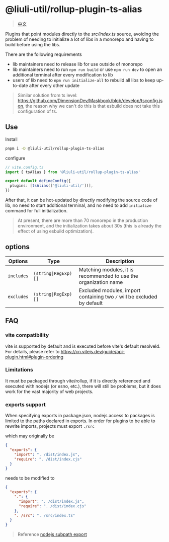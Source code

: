 # @liuli-util/rollup-plugin-ts-alias

> [中文](https://github.com/rxliuli/liuli-tools/blob/master/libs/rollup-plugin-ts-alias/README.zh-CN.md)

Plugins that point modules directly to the _src/index.ts_ source, avoiding the problem of needing to initialize a lot of libs in a monorepo and having to build before using the libs.

There are the following requirements

- lib maintainers need to release lib for use outside of monorepo
- lib maintainers need to run `npm run build` or use `npm run dev` to open an additional terminal after every modification to lib
- users of lib need to `npm run initialize-all` to rebuild all libs to keep up-to-date after every other update

> Similar solution from ts level: <https://github.com/DimensionDev/Maskbook/blob/develop/tsconfig.json>, the reason why we can't do this is that esbuild does not take this configuration of ts.

## Use

Install

```sh
pnpm i -D @liuli-util/rollup-plugin-ts-alias
```

configure

```ts
// vite.config.ts
import { tsAlias } from '@liuli-util/rollup-plugin-ts-alias'

export default defineConfig({
  plugins: [tsAlias(['@liuli-util/'])],
})
```

After that, it can be hot-updated by directly modifying the source code of lib, no need to start additional terminal, and no need to add `initialize` command for full initialization.

> At present, there are more than 70 monorepo in the production environment, and the initialization takes about 30s (this is already the effect of using esbuild optimization).

## options

| Options    | Type                 | Description                                                             |
| ---------- | -------------------- | ----------------------------------------------------------------------- |
| `includes` | `(string\|RegExp)[]` | Matching modules, it is recommended to use the organization name        |
| `excludes` | `(string\|RegExp)[]` | Excluded modules, import containing two `/` will be excluded by default |

## FAQ

### vite compatibility

vite is supported by default and is executed before vite's default resolveId. For details, please refer to <https://cn.vitejs.dev/guide/api-plugin.html#plugin-ordering>

### Limitations

It must be packaged through vite/rollup, if it is directly referenced and executed with nodejs (or esno, etc.), there will still be problems, but it does work for the vast majority of web projects.

### exports support

When specifying exports in package.json, nodejs access to packages is limited to the paths declared in exports. In order for plugins to be able to rewrite imports, projects must export `./src`

which may originally be

```json
{
  "exports": {
    "import": ". /dist/index.js",
    "require": ". /dist/index.cjs"
  }
}
```

needs to be modified to

```json
{
  "exports": {
    ".": {
      "import": ". /dist/index.js",
      "require": ". /dist/index.cjs"
    },
    ". /src": ". /src/index.ts"
  }
}
```

> Reference [nodejs subpath export](https://nodejs.org/api/packages.html#subpath-exports)

